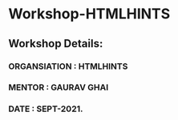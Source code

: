 # Workshop-HTMLHINTS

## Workshop Details:
### ORGANSIATION : HTMLHINTS
### MENTOR : GAURAV GHAI
### DATE : SEPT-2021.